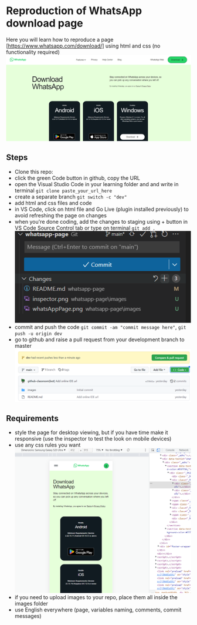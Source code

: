 # Reproduction of WhatsApp download page 

Here you will learn how to reproduce a page [https://www.whatsapp.com/download/] using html and css (no functionality required)
![WhatsApp download page](images/whatsAppPage.png)

## Steps

- Clone this repo:
 - click the green Code button in github, copy the URL
 - open the Visual Studio Code in your learning folder and and write in terminal `git clone paste_your_url_here`
- create a separate branch `git switch -c "dev"`
- add html and css files and code
- in VS Code, click on html file and Go Live (plugin installed previously) to avoid refreshing the page on changes
- when you're done coding, add the changes to staging using + button in VS Code Source Control tab or type on terminal `git add .`
![VS Code staging](images/stage.png) 
- commit and push the code `git commit -am "commit message here"`, `git push -u origin dev`
- go to github and raise a pull request from your development branch to master
![Open PR](images/pullRequest.png) 

## Requirements

- style the page for desktop viewing, but if you have time make it responsive (use the inspector to test the look on mobile devices)
- use any css rules you want
![Inspector](images/inspector.png) 
- if you need to upload images to your repo, place them all inside the images folder
- use English everywhere (page, variables naming, comments, commit messages)